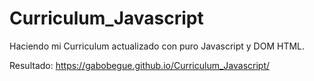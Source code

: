 # Curriculum_Javascript

Haciendo mi Curriculum actualizado con puro Javascript y DOM HTML.

Resultado: https://gabobegue.github.io/Curriculum_Javascript/
